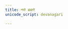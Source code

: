 ```yaml
---
title: नमो ब्रह्मणे
unicode_script: devanagari

---
```

<div class="js_include" url="/vedAH/yajuH/taittirIyam/AraNyakam/vishvAsa-prastutiH/02/aMshAH/namo_brahmaNe/"  newLevelForH1="2" includeTitle="true"> </div>  

